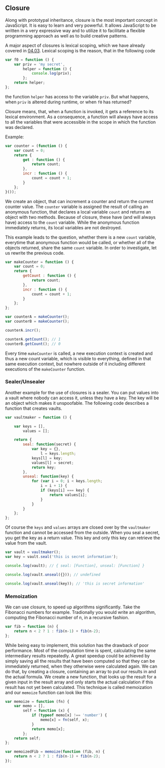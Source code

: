 ## Closure

Along with prototypal inheritance, closure is the most important concept in JavaScript. It is easy to learn and very powerful. It allows JavaScript to be written in a very expressive way and to utilize it to facilitate a flexible programming approach as well as to build creative patterns.

A major aspect of closures is lexical scoping, which we have already covered in [04.03](#04.03.00). Lexical scoping is the reason, that in the following code

```javascript
var f0 = function () {
    var priv = 'my secret',
        helper = function () {
            console.log(priv);
        };
    return helper;
};
```

the function `helper` has access to the variable `priv`. But what happens, when `priv` is altered during runtime, or when `f0` has returned?

Closure means, that, when a function is invoked, it gets a reference to its lexical environment. As a consequence, a function will always have access to all the variables that were accessible in the scope in which the function was declared.

Example:
```javascript
var counter = (function () {
    var count = 0;
    return {
        get : function () {
            return count;
        },
        incr : function () {
            count = count + 1;
        }
    };
}());
```
We create an object, that can increment a counter and return the current counter value. The `counter` variable is assigned the result of calling an anonymous function, that declares a local variable `count` and returns an object with two methods. Because of closure, these have (and will always have) access to the `count` variable. While the anonymous function immediately returns, its local variables are not destroyed.

This example leads to the question, whether there is a new `count` variable, everytime that anonymous function would be called, or whether all of the objects returned, share the same `count` variable. In order to investigate, let us rewrite the previous code.
```javascript
var makeCounter = function () {
    var count = 0;
    return {
        getCount : function () {
            return count;
        },
        incr : function () {
            count = count + 1;
        }
    };
};

var counterA = makeCounter();
var counterB = makeCounter();

counterA.incr();

counterA.getCount(); // 1
counterB.getCount(); // 0
```
Every time `makeCounter` is called, a new execution context is created and thus a new count variable, which is visible to everything, defined in that same execution context, but nowhere outside of it including different executions of the `makeCounter` function.

### Sealer/Unsealer
Another example for the use of closures is a sealer. You can put values into a vault where nobody can access it, unless they have a key. The key will be an object which makes it unspoofable. The following code describes a function that creates vaults.

```javascript
var vaultmaker = function () {

    var keys = [],
        values = [];

    return {
        seal: function(secret) {
            var key = {},
                l = keys.length;
            keys[l] = key;
            values[l] = secret;
            return key;
        },
        unseal: function(key) {
            for (var i = 0; i < keys.length;
                i = i + 1) {
                if (keys[i] === key) {
                    return values[i];
                }
            }
        }
    };
};
```
Of course the `keys` and `values` arrays are closed over by the `vaultmaker` function and cannot be accessed from the outside. When you seal a secret, you get the key as a return value. This key and only this key can retrieve the value from the vault.

```javascript
var vault = vaultmaker();
var key = vault.seal('this is secret information');

console.log(vault); // { seal: [Function], unseal: [Function] }

console.log(vault.unseal({})); // undefined

console.log(vault.unseal(key)); // 'this is secret information'
```

### Memoization
We can use closure, to speed up algorithms significantly. Take the Fibonacci numbers for example. Tradionally you would write an algorithm, computing the Fibonacci number of n, in a recursive fashion.

```javascript
var fib = function (n) {
    return n < 2 ? 1 : fib(n-1) + fib(n-2);
};
```
While being easy to implement, this solution has the drawback of poor performance. Most of the computation time is spent, calculating the same intermediary results repeatedly. A great speedup could be achieved by simply saving all the results that have been computed so that they can be immediately returned, when they otherwise were calculated again. We can do that, by creating a closure, containing an array to put our results in and the actual formula. We create a new function, that looks up the result for a given input in the result array and only starts the actual calculation if this result has not yet been calculated. This technique is called memoization and our `memoize` function can look like this:
```javascript
var memoize = function (fn) {
    var memo = [],
        self = function (x) {
            if (typeof memo[x] !== 'number') {
                memo[x] = fn(self, x);
            }
            return memo[x];
        };
    return self;
};

var memoizedFib = memoize(function (fib, n) {
    return n < 2 ? 1 : fib(n-1) + fib(n-2);
});
```